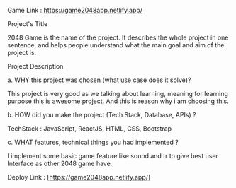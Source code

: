 Game Link : https://game2048app.netlify.app/

Project's Title

2048 Game is the name of the project. It describes the whole project in one sentence, and helps people understand what the main goal and aim of the project is.

Project Description

a. WHY this project was chosen (what use case does it solve)?

This project is very good as we talking about learning, meaning for learning purpose this is awesome project. And this is reason why i am choosing this.

b. HOW did you make the project (Tech Stack, Database, APIs) ?

TechStack : JavaScript, ReactJS, HTML, CSS, Bootstrap

c. WHAT features, technical things you had implemented ?

I implement some basic game feature like sound and tr to give best user Interface as other 2048 game have.



Deploy Link : [https://game2048app.netlify.app/]
